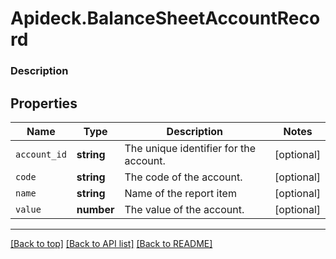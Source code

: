 # Apideck.BalanceSheetAccountRecord

### Description

## Properties
Name | Type | Description | Notes
------------ | ------------- | ------------- | -------------
`account_id` | **string** | The unique identifier for the account. | [optional] 
`code` | **string** | The code of the account. | [optional] 
`name` | **string** | Name of the report item | [optional] 
`value` | **number** | The value of the account. | [optional] 





---

[[Back to top]](#) [[Back to API list]](../../../../README.md#documentation-for-api-endpoints) [[Back to README]](../../../../README.md)


